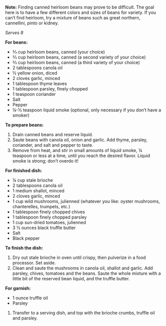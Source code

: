 <i data-recipe="bean2 beanfinish2 beangarnish2" class="fa fa-shopping-basket" aria-hidden="true"></i>

<strong>Note:</strong> Finding canned heirloom beans may prove to be difficult. The goal here is to have a few different colors and sizes of beans for variety. If you can’t find heirloom, try a mixture of beans such as great northern, cannellini, pinto or kidney. 

<em>Serves 8</em>

<strong>For beans:</strong>
<ul>
  <li>⅔ cup heirloom beans, canned (your choice)
  <li>⅔ cup heirloom beans, canned (a second variety of your choice)
  <li>⅔ cup heirloom beans, canned (a third variety of your choice)
  <li>2 tablespoons canola oil
  <li>½ yellow onion, diced
  <li>2 cloves garlic, minced
  <li>1 tablespoon thyme leaves
  <li>1 tablespoon parsley, finely chopped
  <li>1 teaspoon coriander
  <li>Salt
  <li>Pepper
  <li>¼-½ teaspoon liquid smoke (optional, only necessary if you don’t have a smoker)
</ul>
 
<strong>To prepare beans:</strong>
<ol>
  <li>Drain canned beans and reserve liquid.
  <li>Saute beans with canola oil, onion and garlic. Add thyme, parsley, coriander, and salt and pepper to taste. 
  <li>Remove from heat, and stir in small amounts of liquid smoke, ¼ teaspoon or less at a time, until you reach the desired flavor. Liquid smoke is strong; don’t overdo it!
</ol>

<strong>For finished dish:</strong>
<ul>
  <li>¼ cup stale brioche
  <li>2 tablespoons canola oil
  <li>1 medium shallot, minced
  <li>2 cloves garlic, minced
  <li>1 cup wild mushrooms, julienned (whatever you like: oyster mushrooms, chanterelles, trumpets, etc.) 
  <li>1 tablespoon finely chopped chives
  <li>1 tablespoon finely chopped parsley
  <li>1 cup sun-dried tomatoes, julienned
  <li>3 ½ ounces black truffle butter
  <li>Salt
  <li>Black pepper
</ul>

<strong>To finish the dish:</strong>
<ol>
  <li>Dry out stale brioche in oven until crispy, then pulverize in a food processor. Set aside. 
  <li>Clean and saute the mushrooms in canola oil, shallot and garlic. Add parsley, chives, tomatoes and the beans. Saute the whole mixture with a little bit of the reserved bean liquid, and the truffle butter. 
</ol>

<strong>For garnish:</strong>
<ul>
  <li>1 ounce truffle oil
  <li>Parsley
</ul>

<ol>
  <li>Transfer to a serving dish, and top with the brioche crumbs, truffle oil and parsley.
</ol>